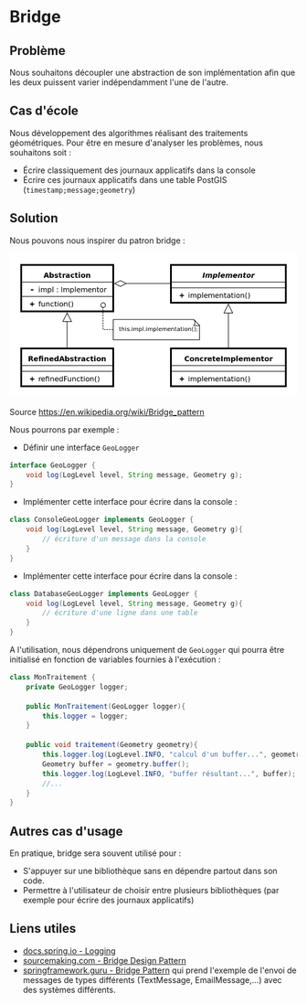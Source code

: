 # Bridge

## Problème

Nous souhaitons découpler une abstraction de son implémentation afin que les deux puissent
varier indépendamment l'une de l'autre.

## Cas d'école

Nous développement des algorithmes réalisant des traitements géométriques. Pour être en mesure d'analyser les problèmes, nous souhaitons soit :

* Écrire classiquement des journaux applicatifs dans la console
* Écrire ces journaux applicatifs dans une table PostGIS (`timestamp;message;geometry`)

## Solution

Nous pouvons nous inspirer du patron bridge :

![UML Bridge](uml/UML_Bridge.png)

Source [<https://en.wikipedia.org/wiki/Bridge_pattern>](https://en.wikipedia.org/wiki/Bridge_pattern)

Nous pourrons par exemple :

* Définir une interface `GeoLogger`

```java
interface GeoLogger {
    void log(LogLevel level, String message, Geometry g);
}
```

* Implémenter cette interface pour écrire dans la console :

```java
class ConsoleGeoLogger implements GeoLogger {
    void log(LogLevel level, String message, Geometry g){
        // écriture d'un message dans la console
    }
}
```

* Implémenter cette interface pour écrire dans la console :

```java
class DatabaseGeoLogger implements GeoLogger {
    void log(LogLevel level, String message, Geometry g){
        // écriture d'une ligne dans une table
    }
}
```

A l'utilisation, nous dépendrons uniquement de `GeoLogger` qui pourra être initialisé en fonction de variables fournies à l'exécution :

```java
class MonTraitement {
    private GeoLogger logger;

    public MonTraitement(GeoLogger logger){
        this.logger = logger;
    }

    public void traitement(Geometry geometry){
        this.logger.log(LogLevel.INFO, "calcul d'un buffer...", geometry);
        Geometry buffer = geometry.buffer();
        this.logger.log(LogLevel.INFO, "buffer résultant...", buffer);
        //...
    }
}
```

## Autres cas d'usage

En pratique, bridge sera souvent utilisé pour :

* S'appuyer sur une bibliothèque sans en dépendre partout dans son code.
* Permettre à l'utilisateur de choisir entre plusieurs bibliothèques (par exemple pour écrire des journaux applicatifs)

## Liens utiles

* [docs.spring.io - Logging](https://docs.spring.io/spring-framework/reference/core/spring-jcl.html)
* [sourcemaking.com - Bridge Design Pattern](https://sourcemaking.com/design_patterns/bridge)
* [springframework.guru - Bridge Pattern](https://springframework.guru/gang-of-four-design-patterns/bridge-pattern/) qui prend l'exemple de l'envoi de messages de types différents (TextMessage, EmailMessage,...) avec des systèmes différents.

